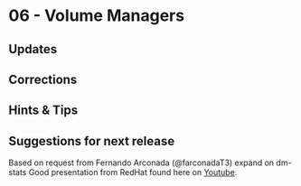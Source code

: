 # 06 - Volume Managers

## Updates

## Corrections

## Hints & Tips

## Suggestions for next release

Based on request from Fernando Arconada (@farconadaT3) expand on dm-stats
Good presentation from RedHat found here on [Youtube](https://www.youtube.com/watch?v=Vyb26BL-Lcw).
